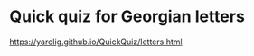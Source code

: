 Quick quiz for Georgian letters
===============================

https://yarolig.github.io/QuickQuiz/letters.html
